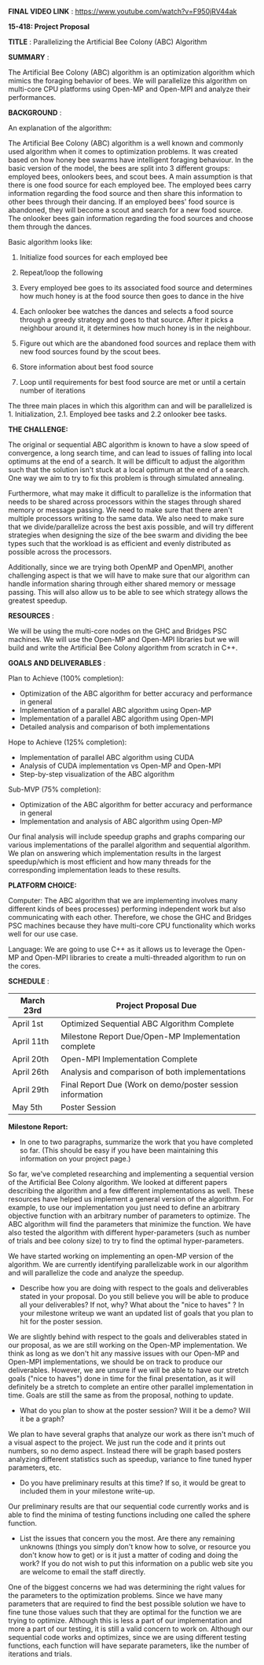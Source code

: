 **FINAL VIDEO LINK** : https://www.youtube.com/watch?v=F950jRV44ak

**15-418: Project Proposal**

**TITLE** : Parallelizing the Artificial Bee Colony (ABC) Algorithm

**SUMMARY** :

The Artificial Bee Colony (ABC) algorithm is an optimization algorithm which mimics the foraging behavior of bees. We will parallelize this algorithm on multi-core CPU platforms using Open-MP and Open-MPI and analyze their performances.

**BACKGROUND** :

An explanation of the algorithm:

The Artificial Bee Colony (ABC) algorithm is a well known and commonly used algorithm when it comes to optimization problems. It was created based on how honey bee swarms have intelligent foraging behaviour. In the basic version of the model, the bees are split into 3 different groups: employed bees, onlookers bees, and scout bees. A main assumption is that there is one food source for each employed bee. The employed bees carry information regarding the food source and then share this information to other bees through their dancing. If an employed bees&#39; food source is abandoned, they will become a scout and search for a new food source. The onlooker bees gain information regarding the food sources and choose them through the dances.

Basic algorithm looks like:

1. Initialize food sources for each employed bee
2. Repeat/loop the following

1. Every employed bee goes to its associated food source and determines how much honey is at the food source then goes to dance in the hive
2. Each onlooker bee watches the dances and selects a food source through a greedy strategy and goes to that source. After it picks a neighbour around it, it determines how much honey is in the neighbour.
3. Figure out which are the abandoned food sources and replace them with new food sources found by the scout bees.
4. Store information about best food source

1. Loop until requirements for best food source are met or until a certain number of iterations

The three main places in which this algorithm can and will be parallelized is 1. Initialization, 2.1. Employed bee tasks and 2.2 onlooker bee tasks.

**THE CHALLENGE:**

The original or sequential ABC algorithm is known to have a slow speed of convergence, a long search time, and can lead to issues of falling into local optimums at the end of a search. It will be difficult to adjust the algorithm such that the solution isn&#39;t stuck at a local optimum at the end of a search. One way we aim to try to fix this problem is through simulated annealing.

Furthermore, what may make it difficult to parallelize is the information that needs to be shared across processors within the stages through shared memory or message passing. We need to make sure that there aren&#39;t multiple processors writing to the same data. We also need to make sure that we divide/parallelize across the best axis possible, and will try different strategies when designing the size of the bee swarm and dividing the bee types such that the workload is as efficient and evenly distributed as possible across the processors.

Additionally, since we are trying both OpenMP and OpenMPI, another challenging aspect is that we will have to make sure that our algorithm can handle information sharing through either shared memory or message passing. This will also allow us to be able to see which strategy allows the greatest speedup.

**RESOURCES** :

We will be using the multi-core nodes on the GHC and Bridges PSC machines. We will use the Open-MP and Open-MPI libraries but we will build and write the Artificial Bee Colony algorithm from scratch in C++.

**GOALS AND DELIVERABLES** :

Plan to Achieve (100% completion):

- Optimization of the ABC algorithm for better accuracy and performance in general
- Implementation of a parallel ABC algorithm using Open-MP
- Implementation of a parallel ABC algorithm using Open-MPI
- Detailed analysis and comparison of both implementations

Hope to Achieve (125% completion):

- Implementation of parallel ABC algorithm using CUDA
- Analysis of CUDA implementation vs Open-MP and Open-MPI
- Step-by-step visualization of the ABC algorithm

Sub-MVP (75% completion):

- Optimization of the ABC algorithm for better accuracy and performance in general
- Implementation and analysis of ABC algorithm using Open-MP

Our final analysis will include speedup graphs and graphs comparing our various implementations of the parallel algorithm and sequential algorithm. We plan on answering which implementation results in the largest speedup/which is most efficient and how many threads for the corresponding implementation leads to these results.

**PLATFORM CHOICE:**

Computer: The ABC algorithm that we are implementing involves many different kinds of bees processes) performing independent work but also communicating with each other. Therefore, we chose the GHC and Bridges PSC machines because they have multi-core CPU functionality which works well for our use case.

Language: We are going to use C++ as it allows us to leverage the Open-MP and Open-MPI libraries to create a multi-threaded algorithm to run on the cores.

**SCHEDULE** :

| March 23rd | Project Proposal Due |
| --- | --- |
| April 1st | Optimized Sequential ABC Algorithm Complete |
| April 11th | Milestone Report Due/Open-MP Implementation complete |
| April 20th | Open-MPI Implementation Complete |
| April 26th | Analysis and comparison of both implementations |
| April 29th | Final Report Due (Work on demo/poster session information |
| May 5th | Poster Session |

**Milestone Report:**

- In one to two paragraphs, summarize the work that you have completed so far. (This should be easy if you have been maintaining this information on your project page.)

So far, we&#39;ve completed researching and implementing a sequential version of the Artificial Bee Colony algorithm. We looked at different papers describing the algorithm and a few different implementations as well. These resources have helped us implement a general version of the algorithm. For example, to use our implementation you just need to define an arbitrary objective function with an arbitrary number of parameters to optimize. The ABC algorithm will find the parameters that minimize the function. We have also tested the algorithm with different hyper-parameters (such as number of trials and bee colony size) to try to find the optimal hyper-parameters.

We have started working on implementing an open-MP version of the algorithm. We are currently identifying parallelizable work in our algorithm and will parallelize the code and analyze the speedup.

- Describe how you are doing with respect to the goals and deliverables stated in your proposal. Do you still believe you will be able to produce all your deliverables? If not, why? What about the &quot;nice to haves&quot; ? In your milestone writeup we want an updated list of goals that you plan to hit for the poster session.

We are slightly behind with respect to the goals and deliverables stated in our proposal, as we are still working on the Open-MP implementation. We think as long as we don&#39;t hit any massive issues with our Open-MP and Open-MPI implementations, we should be on track to produce our deliverables. However, we are unsure if we will be able to have our stretch goals (&quot;nice to haves&quot;) done in time for the final presentation, as it will definitely be a stretch to complete an entire other parallel implementation in time. Goals are still the same as from the proposal, nothing to update.

- What do you plan to show at the poster session? Will it be a demo? Will it be a graph?

We plan to have several graphs that analyze our work as there isn&#39;t much of a visual aspect to the project. We just run the code and it prints out numbers, so no demo aspect. Instead there will be graph based posters analyzing different statistics such as speedup, variance to fine tuned hyper parameters, etc.

- Do you have preliminary results at this time? If so, it would be great to included them in your milestone write-up.

Our preliminary results are that our sequential code currently works and is able to find the minima of testing functions including one called the sphere function.

- List the issues that concern you the most. Are there any remaining unknowns (things you simply don&#39;t know how to solve, or resource you don&#39;t know how to get) or is it just a matter of coding and doing the work? If you do not wish to put this information on a public web site you are welcome to email the staff directly.

One of the biggest concerns we had was determining the right values for the parameters to the optimization problems. Since we have many parameters that are required to find the best possible solution we have to fine tune those values such that they are optimal for the function we are trying to optimize. Although this is less a part of our implementation and more a part of our testing, it is still a valid concern to work on. Although our sequential code works and optimizes, since we are using different testing functions, each function will have separate parameters, like the number of iterations and trials.
